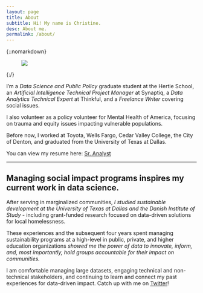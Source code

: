 ```yaml
---
layout: page
title: About
subtitle: Hi! My name is Christine.
desc: About me.
permalink: /about/
---
```


<div class="pretty-links">

{::nomarkdown} 
<figure class="site-profile">
    <img src="{{ site.baseurl }}/2021_Headshot.jpg">
</figure>
{:/}

I’m a <i>Data Science and Public Policy</i> graduate student at the Hertie School, an <i>Artificial Intelligence Technical Project Manager</i> at Synaptiq, a <i>Data Analytics Technical Expert</i> at Thinkful, and a <i>Freelance Writer</i> covering social issues. 

I also volunteer as a policy volunteer for Mental Health of America, focusing on trauma and equity issues impacting vulnerable populations. 
 
Before now, I worked at Toyota, Wells Fargo, Cedar Valley College, the City of Denton, and graduated from the University of Texas at Dallas. 

You can view my resume here: <a href="https://docs.google.com/document/d/1rZxwA1dA8zl2IpwRuBtgDYGh3CWU0-Lj1ciMbSf77YM/edit?usp=sharing">Sr. Analyst</a>

---

## Managing social impact programs inspires my current work in data science.

After serving in marginalized communities, <i>I studied sustainable development at the University of Texas at Dallas and the Danish Institute of Study</i> - including grant-funded research focused on data-driven solutions for local homelessness.

These experiences and the subsequent four years spent managing sustainability programs at a high-level in public, private, and higher education organizations <i>showed me the power of data to innovate, inform, and, most importantly, hold groups accountable for their impact on communities. </i>

I am comfortable managing large datasets, engaging technical and non-technical stakeholders, and continuing to learn and connect my past experiences for data-driven impact. Catch up with me on <a href="https://twitter.com/CLcep">Twitter</a>!

</div>

